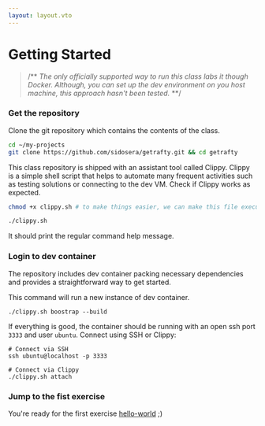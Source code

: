 ```yaml
---
layout: layout.vto
---
```


# Getting Started


> /**
>  *The only officially supported way to run this class labs it though Docker. Although, you can set up the dev environment on you host machine, this approach hasn't been tested.*
> **/


### Get the repository

Clone the git repository which contains the contents of the class.


```bash
cd ~/my-projects
git clone https://github.com/sidosera/getrafty.git && cd getrafty
```

This class repository is shipped with an assistant tool called Clippy. Clippy is a simple shell script that helps to automate many frequent activities such as testing solutions or connecting to the dev VM.
Check if Clippy works as expected.
```bash
chmod +x clippy.sh # to make things easier, we can make this file executable.

./clippy.sh
```

It should print the regular command help message.


### Login to dev container

The repository includes dev container packing necessary dependencies and provides a straightforward way to get started.

This command will run a new instance of dev container. 

```
./clippy.sh boostrap --build
```


If everything is good, the container should be running with an open ssh port `3333` and user `ubuntu`. Connect using SSH or Clippy:

```
# Connect via SSH
ssh ubuntu@localhost -p 3333
```

```
# Connect via Clippy
./clippy.sh attach
```

### Jump to the fist exercise

You're ready for the first exercise [hello-world](/hello-world) ;)

